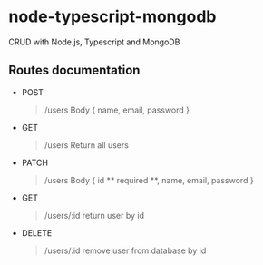 # node-typescript-mongodb
CRUD with Node.js, Typescript and MongoDB

## Routes documentation
- POST
   > /users 
    > Body { name, email, password }
    
- GET
   > /users
    > Return all users
- PATCH
  > /users
    > Body { id ** required **, name, email, password }
  
- GET
  > /users/:id
    > return user by id
    
- DELETE
  > /users/:id
    > remove user from database by id
